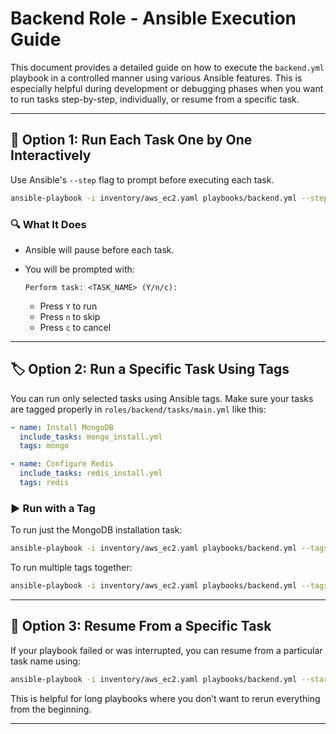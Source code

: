 # Backend Role - Ansible Execution Guide

This document provides a detailed guide on how to execute the `backend.yml` playbook in a controlled manner using various Ansible features. This is especially helpful during development or debugging phases when you want to run tasks step-by-step, individually, or resume from a specific task.

---

## 🧪 Option 1: Run Each Task One by One Interactively

Use Ansible's `--step` flag to prompt before executing each task.

```bash
ansible-playbook -i inventory/aws_ec2.yaml playbooks/backend.yml --step
````

### 🔍 What It Does

* Ansible will pause before each task.
* You will be prompted with:

  ```
  Perform task: <TASK_NAME> (Y/n/c):
  ```

  * Press `Y` to run
  * Press `n` to skip
  * Press `c` to cancel

---

## 🏷️ Option 2: Run a Specific Task Using Tags

You can run only selected tasks using Ansible tags. Make sure your tasks are tagged properly in `roles/backend/tasks/main.yml` like this:

```yaml
- name: Install MongoDB
  include_tasks: mongo_install.yml
  tags: mongo

- name: Configure Redis
  include_tasks: redis_install.yml
  tags: redis
```

### ▶️ Run with a Tag

To run just the MongoDB installation task:

```bash
ansible-playbook -i inventory/aws_ec2.yaml playbooks/backend.yml --tags mongo
```

To run multiple tags together:

```bash
ansible-playbook -i inventory/aws_ec2.yaml playbooks/backend.yml --tags "mongo,redis"
```

---

## 🔁 Option 3: Resume From a Specific Task

If your playbook failed or was interrupted, you can resume from a particular task name using:

```bash
ansible-playbook -i inventory/aws_ec2.yaml playbooks/backend.yml --start-at-task="Install MongoDB"
```

This is helpful for long playbooks where you don’t want to rerun everything from the beginning.

---
